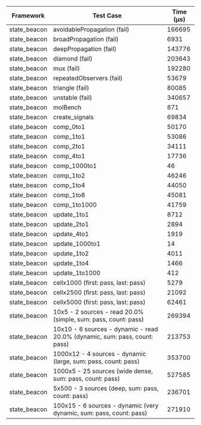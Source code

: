 | Framework | Test Case | Time (μs) |
| --- | --- | --- |
| state_beacon | avoidablePropagation (fail) | 166695 |
| state_beacon | broadPropagation (fail) | 6931 |
| state_beacon | deepPropagation (fail) | 143776 |
| state_beacon | diamond (fail) | 203643 |
| state_beacon | mux (fail) | 192280 |
| state_beacon | repeatedObservers (fail) | 53679 |
| state_beacon | triangle (fail) | 80085 |
| state_beacon | unstable (fail) | 340657 |
| state_beacon | molBench | 871 |
| state_beacon | create_signals | 69834 |
| state_beacon | comp_0to1 | 50170 |
| state_beacon | comp_1to1 | 53086 |
| state_beacon | comp_2to1 | 34111 |
| state_beacon | comp_4to1 | 17736 |
| state_beacon | comp_1000to1 | 46 |
| state_beacon | comp_1to2 | 46246 |
| state_beacon | comp_1to4 | 44050 |
| state_beacon | comp_1to8 | 45081 |
| state_beacon | comp_1to1000 | 41759 |
| state_beacon | update_1to1 | 8712 |
| state_beacon | update_2to1 | 2894 |
| state_beacon | update_4to1 | 1919 |
| state_beacon | update_1000to1 | 14 |
| state_beacon | update_1to2 | 4011 |
| state_beacon | update_1to4 | 1466 |
| state_beacon | update_1to1000 | 412 |
| state_beacon | cellx1000 (first: pass, last: pass) | 5279 |
| state_beacon | cellx2500 (first: pass, last: pass) | 21092 |
| state_beacon | cellx5000 (first: pass, last: pass) | 62461 |
| state_beacon | 10x5 - 2 sources - read 20.0% (simple, sum: pass, count: pass) | 269394 |
| state_beacon | 10x10 - 6 sources - dynamic - read 20.0% (dynamic, sum: pass, count: pass) | 213753 |
| state_beacon | 1000x12 - 4 sources - dynamic (large, sum: pass, count: pass) | 353700 |
| state_beacon | 1000x5 - 25 sources (wide dense, sum: pass, count: pass) | 527585 |
| state_beacon | 5x500 - 3 sources (deep, sum: pass, count: pass) | 236701 |
| state_beacon | 100x15 - 6 sources - dynamic (very dynamic, sum: pass, count: pass) | 271910 |
